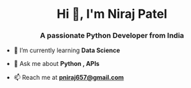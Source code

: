 <h1 align="center">Hi 👋, I'm Niraj Patel</h1>
<h3 align="center">A passionate Python Developer from India</h3>

- 🌱 I’m currently learning **Data Science**

- 💬 Ask me about **Python , APIs**

- 📫 Reach me at **pniraj657@gmail.com**
